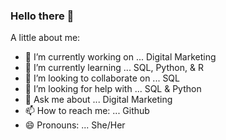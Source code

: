 ### Hello there 👋
A little about me:

- 🔭 I’m currently working on ... Digital Marketing
- 🌱 I’m currently learning ... SQL, Python, & R
- 👯 I’m looking to collaborate on ... SQL
- 🤔 I’m looking for help with ... SQL & Python
- 💬 Ask me about ... Digital Marketing
- 📫 How to reach me: ... Github
- 😄 Pronouns: ... She/Her
